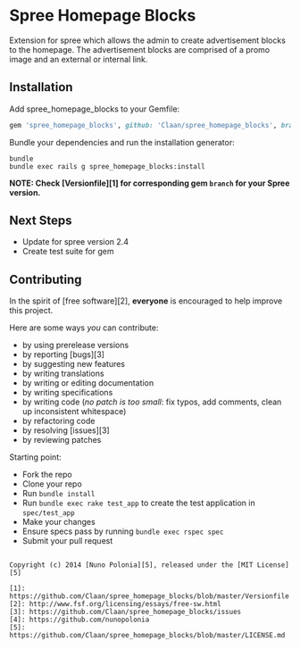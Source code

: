 # Spree Homepage Blocks

Extension for spree which allows the admin to create advertisement blocks to the homepage.
The advertisement blocks are comprised of a promo image and an external or internal link.


## Installation 


Add spree_homepage_blocks to your Gemfile:

```ruby
gem 'spree_homepage_blocks', github: 'Claan/spree_homepage_blocks', branch: 'master'
```

Bundle your dependencies and run the installation generator:

```shell
bundle
bundle exec rails g spree_homepage_blocks:install
```
**NOTE: Check [Versionfile][1] for corresponding gem `branch` for your Spree version.**

## Next Steps

* Update for spree version 2.4
* Create test suite for gem

## Contributing

In the spirit of [free software][2], **everyone** is encouraged to help improve this project.

Here are some ways *you* can contribute:

* by using prerelease versions
* by reporting [bugs][3]
* by suggesting new features
* by writing translations
* by writing or editing documentation
* by writing specifications
* by writing code (*no patch is too small*: fix typos, add comments, clean up inconsistent whitespace)
* by refactoring code
* by resolving [issues][3]
* by reviewing patches

Starting point:

* Fork the repo
* Clone your repo
* Run `bundle install`
* Run `bundle exec rake test_app` to create the test application in `spec/test_app`
* Make your changes
* Ensure specs pass by running `bundle exec rspec spec`
* Submit your pull request
```

Copyright (c) 2014 [Nuno Polonia][5], released under the [MIT License][5]

[1]: https://github.com/Claan/spree_homepage_blocks/blob/master/Versionfile
[2]: http://www.fsf.org/licensing/essays/free-sw.html
[3]: https://github.com/Claan/spree_homepage_blocks/issues
[4]: https://github.com/nunopolonia
[5]: https://github.com/Claan/spree_homepage_blocks/blob/master/LICENSE.md
